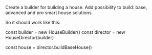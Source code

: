 Create a builder for building a house. Add possibility to build: base, advanced and pro smart house solutions

So it should work like this:

const builder = new HouseBuilder()
const director = new HouseDirector(builder)

const house = director.buildBaseHouse()
